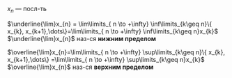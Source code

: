 $x_{n}$ — посл-ть

$\underline{\lim}x_{n} = \lim\limits_{ n \to +\infty} \inf\limits_{k\geq n}\{ x_{k}, x_{k+1},\dots\}=\lim\limits_{ n \to +\infty} \inf\limits_{k\geq n}x_{k}$
$\underline{\lim}x_{n}$ наз-ся **нижним пределом**

$\overline{\lim}x_{n}=\lim\limits_{ n \to +\infty} \sup\limits_{k\geq n}\{ x_{k}, x_{k+1},\dots\} =\lim\limits_{ n \to +\infty} \sup\limits_{k\geq n}x_{k}$
$\overline{\lim}x_{n}$ наз-ся **верхним пределом**
